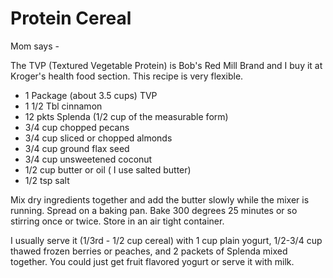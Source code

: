 # Protein Cereal

Mom says -

The TVP (Textured Vegetable Protein) is Bob's Red Mill Brand and I buy it 
at Kroger's health food section.  This recipe is very flexible.
 
- 1 Package (about 3.5 cups) TVP
- 1 1/2 Tbl cinnamon
- 12 pkts Splenda (1/2 cup of the measurable form)
- 3/4 cup chopped pecans
- 3/4 cup sliced or chopped almonds
- 3/4 cup ground flax seed
- 3/4 cup unsweetened coconut
- 1/2 cup butter or oil ( I use salted butter)
- 1/2 tsp salt
 
Mix dry ingredients together and add the butter slowly while the mixer
is running. Spread on a baking pan. Bake 300 degrees 25 minutes or so
stirring once or twice. Store in an air tight container.

I usually serve it (1/3rd - 1/2 cup cereal) with 1 cup plain yogurt,
1/2-3/4 cup thawed frozen berries or peaches, and 2 packets of Splenda
mixed together. You could just get fruit flavored yogurt or serve it
with milk.
